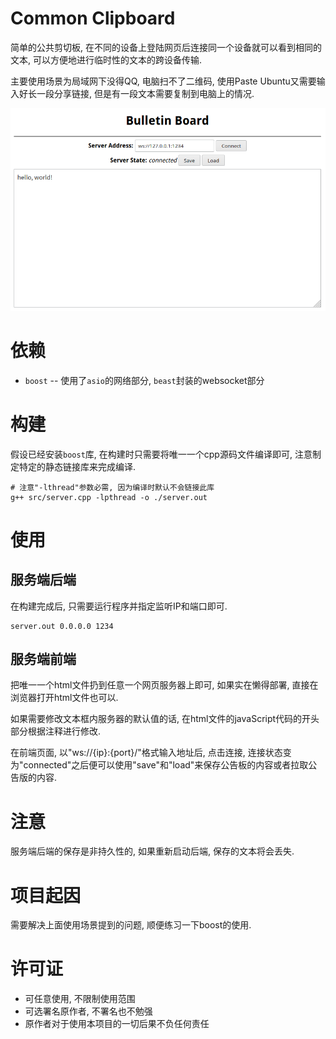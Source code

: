 # Common Clipboard

简单的公共剪切板, 在不同的设备上登陆网页后连接同一个设备就可以看到相同的文本, 可以方便地进行临时性的文本的跨设备传输.

主要使用场景为局域网下没得QQ, 电脑扫不了二维码, 使用Paste Ubuntu又需要输入好长一段分享链接, 但是有一段文本需要复制到电脑上的情况.

![前端截图](/img/ScreenShot.png)

# 依赖

- `boost` -- 使用了`asio`的网络部分, `beast`封装的websocket部分

# 构建

假设已经安装`boost`库, 在构建时只需要将唯一一个cpp源码文件编译即可, 注意制定特定的静态链接库来完成编译.

```
# 注意"-lthread"参数必需, 因为编译时默认不会链接此库
g++ src/server.cpp -lpthread -o ./server.out
```

# 使用

## 服务端后端

在构建完成后, 只需要运行程序并指定监听IP和端口即可.

```
server.out 0.0.0.0 1234
```

## 服务端前端

把唯一一个html文件扔到任意一个网页服务器上即可, 如果实在懒得部署, 直接在浏览器打开html文件也可以.

如果需要修改文本框内服务器的默认值的话, 在html文件的javaScript代码的开头部分根据注释进行修改.

在前端页面, 以"ws://{ip}:{port}/"格式输入地址后, 点击连接, 连接状态变为"connected"之后便可以使用"save"和"load"来保存公告板的内容或者拉取公告版的内容.

# 注意

服务端后端的保存是非持久性的, 如果重新启动后端, 保存的文本将会丢失.

# 项目起因

需要解决上面使用场景提到的问题, 顺便练习一下boost的使用.

# 许可证

- 可任意使用, 不限制使用范围
- 可选署名原作者, 不署名也不勉强
- 原作者对于使用本项目的一切后果不负任何责任
